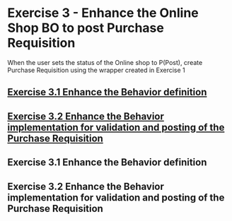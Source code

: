 # Exercise 3 - Enhance the Online Shop BO to post Purchase Requisition
When the user sets the status of the Online shop to P(Post), create Purchase Requisition using the wrapper created in Exercise 1

## [Exercise 3.1 Enhance the Behavior definition](#exercise-31-enhance-the-behavior-definition)
## [Exercise 3.2 Enhance the Behavior implementation for validation and posting of the Purchase Requisition](exercise-32-enhance-the-behavior-implementation-for-validation-and-posting-of-the-purchase-requisition)
  

## Exercise 3.1 Enhance the Behavior definition

## Exercise 3.2 Enhance the Behavior implementation for validation and posting of the Purchase Requisition
